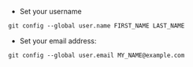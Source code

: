 - Set your username

```md
git config --global user.name FIRST_NAME LAST_NAME 
```

- Set your email address:

```md
git config --global user.email MY_NAME@example.com

```
